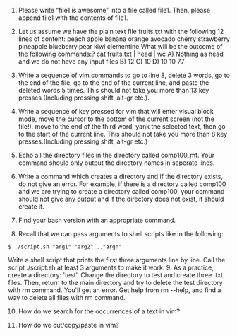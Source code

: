 1. Please write “file1 is awesome” into a file called file1. Then, please append file1 with the contents of file1. 

2. Let us assume we have the plain text file fruits.txt with the following 12 lines of content:
peach
apple
banana
orange
avocado
cherry
strawberry
pineapple
blueberry
pear
kiwi
clementine
What will be the outcome of the following commands:?
cat fruits.txt | head | wc 
    A)	Nothing as head and wc do not have any input files
    B)	12
    C)	10
    D)	10 10 77

3. Write a sequence of vim commands to go to line 8, delete 3 words, go to the end of the file, go to the end of the current line, and paste the deleted words 5 times. This should not take you more than 13 key presses (Including pressing shift, alt-gr etc.).

4. Write a sequence of key pressed for vim that will enter visual block mode, move the cursor to the bottom of the current screen (not the file!), move to the end of the third word, yank the selected text, then go to the start of the current line. This should not take you more than 8 key presses.(Including pressing shift, alt-gr etc.)


5. Echo all the directory files in the directory called comp100_mt. Your command should only output the directory names in seperate lines.

6. Write a command which creates a directory and if the directory exists, do not give an error. For example, if there is a directory called comp100 and we are trying to create a directory called comp100, your command should not give any output and if the directory does not exist, it should create it.
7. Find your bash version with an appropriate command.
8. Recall that we can pass arguments to shell scripts like in the following:

```
$ ./script.sh "arg1" "arg2"..."argn"
```
Write a shell script that prints the first three arguments line by line. Call the script ./script.sh at least 3 arguments to make it work.
9. As a practice, create a directory: 'test'. Change the directory to test and create three .txt files. Then, return to the main directory and try to delete the test directory with rm command. You'll get an error. Get help from rm --help, and find a way to delete all files with rm command.

10. How do we search for the occurrences of a text in vim?

11. How do we cut/copy/paste in vim? 
